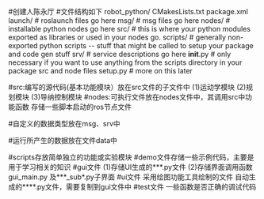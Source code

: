 #创建人陈永厅
#文件结构如下
robot_python/
    CMakesLists.txt
    package.xml
    launch/ # roslaunch files go here
    msg/ # msg files go here
    nodes/ # installable python nodes go here
    src/ # this is where your python modules exported as libraries or used in your nodes go.
    scripts/ # generally non-exported python scripts -- stuff that might be called to setup your package and code gen stuff
    srv/ # service descriptions go here
    __init__.py # only necessary if you want to use anything from the scripts directory in your package src and node files
    setup.py # more on this later

#src:编写的源代码(基本功能模块）放在src文件的子文件中
(1)运动学模块
(2)规划模块
(3)导纳控制模块
#nodes:可执行文件放在nodes文件中，其调用src中功能函数
存储一些脚本启动的ros节点文件

#自定义的数据类型放在msg、srv中

#运行所产生的数据放在文件data中

#scripts存放简单独立的功能或实验模块
#demo文件存储一些示例代码，主要是用于学习相关的知识
#gui文件
(1)存储UI生成的***.py文件
(2)存储界面调用函数gui_main.py 及***_sub*.py子界面
#ui文件
采用绘图功能工具绘制的文件
自动生成的****.py文件，需要复制到gui文件中
#test文件
一些函数是否正确的调试代码

